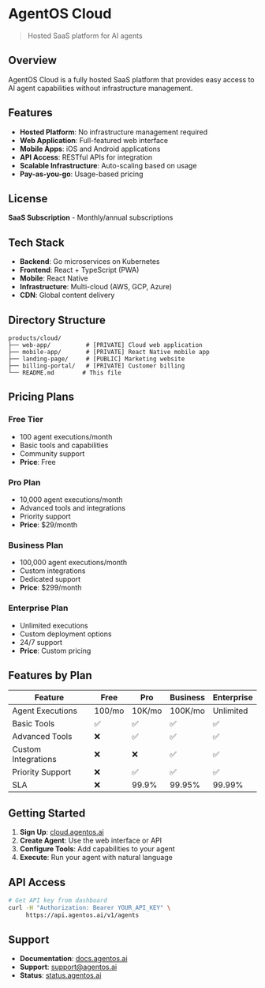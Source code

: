 # AgentOS Cloud

> Hosted SaaS platform for AI agents

## Overview

AgentOS Cloud is a fully hosted SaaS platform that provides easy access to AI agent capabilities without infrastructure management.

## Features

- **Hosted Platform**: No infrastructure management required
- **Web Application**: Full-featured web interface
- **Mobile Apps**: iOS and Android applications
- **API Access**: RESTful APIs for integration
- **Scalable Infrastructure**: Auto-scaling based on usage
- **Pay-as-you-go**: Usage-based pricing

## License

**SaaS Subscription** - Monthly/annual subscriptions

## Tech Stack

- **Backend**: Go microservices on Kubernetes
- **Frontend**: React + TypeScript (PWA)
- **Mobile**: React Native
- **Infrastructure**: Multi-cloud (AWS, GCP, Azure)
- **CDN**: Global content delivery

## Directory Structure

```
products/cloud/
├── web-app/          # [PRIVATE] Cloud web application
├── mobile-app/       # [PRIVATE] React Native mobile app
├── landing-page/     # [PUBLIC] Marketing website
├── billing-portal/   # [PRIVATE] Customer billing
└── README.md        # This file
```

## Pricing Plans

### Free Tier
- 100 agent executions/month
- Basic tools and capabilities
- Community support
- **Price**: Free

### Pro Plan
- 10,000 agent executions/month
- Advanced tools and integrations
- Priority support
- **Price**: $29/month

### Business Plan
- 100,000 agent executions/month
- Custom integrations
- Dedicated support
- **Price**: $299/month

### Enterprise Plan
- Unlimited executions
- Custom deployment options
- 24/7 support
- **Price**: Custom pricing

## Features by Plan

| Feature | Free | Pro | Business | Enterprise |
|---------|------|-----|----------|------------|
| Agent Executions | 100/mo | 10K/mo | 100K/mo | Unlimited |
| Basic Tools | ✅ | ✅ | ✅ | ✅ |
| Advanced Tools | ❌ | ✅ | ✅ | ✅ |
| Custom Integrations | ❌ | ❌ | ✅ | ✅ |
| Priority Support | ❌ | ✅ | ✅ | ✅ |
| SLA | ❌ | 99.9% | 99.95% | 99.99% |

## Getting Started

1. **Sign Up**: [cloud.agentos.ai](https://cloud.agentos.ai)
2. **Create Agent**: Use the web interface or API
3. **Configure Tools**: Add capabilities to your agent
4. **Execute**: Run your agent with natural language

## API Access

```bash
# Get API key from dashboard
curl -H "Authorization: Bearer YOUR_API_KEY" \
     https://api.agentos.ai/v1/agents
```

## Support

- **Documentation**: [docs.agentos.ai](https://docs.agentos.ai)
- **Support**: support@agentos.ai
- **Status**: [status.agentos.ai](https://status.agentos.ai)